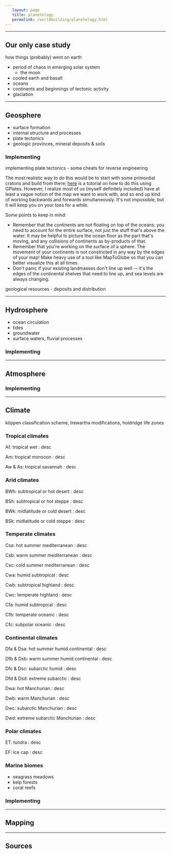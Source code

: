 ```yaml
---
   layout: page
   title: planetology
   permalink: /worldbuilding/planetology.html
---
```


---

## Our only case study

how things (probably) went on earth
- period of chaos in emerging solar system
  - the moon
- cooled earth and basalt
- oceans
- continents and beginnings of tectonic activity
- glaciation

---

## Geosphere

- surface formation
- internal structure and processes
- plate tectonics
- geologic provinces, mineral deposits & soils


### Implementing

implementing plate tectonics - some cheats for reverse engineering

The most realistic way to do this would be to start with some primordial cratons and build from there; [here](https://worldbuildingpasta.blogspot.com/2020/01/an-apple-pie-from-scratch-part-va.html) is a tutorial on how to do this using GPlates. However, I realize most of us (myself definitely included) have at least a vague notion of the map we want to work with, and so end up kind of working backwards and forwards simultaneously. It's not impossible, but it will keep you on your toes for a while.

Some points to keep in mind:
- Remember that the continents are not floating on top of the oceans: you need to account for the entire surface, not just the stuff that's above the water. It may be helpful to picture the ocean floor as the part that's moving, and any collisions of continents as by-products of that.
- Remember that you're working on the surface of a sphere. The movement of your continents is not constricted in any way by the edges of your map! Make heavy use of a tool like MapToGlobe so that you can better visualize this at all times.
- Don't panic if your existing landmasses don't line up well -- it's the edges of the continental shelves that need to line up, and sea levels are always changing.

geological resources - deposits and distribution

---

## Hydrosphere

- ocean circulation
- tides
- groundwater
- surface waters, fluvial processes

### Implementing

---

## Atmosphere

### Implementing

---

## Climate

köppen classification scheme, trewartha modifications, holdridge life zones

### Tropical climates

Af: tropical wet
: desc

Am: tropical monsoon
: desc

Aw & As: tropical savannah
: desc

### Arid climates

BWh: subtropical or hot desert
: desc

BSh: subtropical or hot steppe
: desc

BWk: midlatitude or cold desert
: desc

BSk: midlatitude or cold steppe
: desc

### Temperate climates

Csa: hot summer mediterranean
: desc

Csb: warm summer mediterranean
: desc

Csc: cold summer mediterranean
: desc

Cwa: humid subtropical
: desc

Cwb: subtropical highland
: desc

Cwc: temperate highland
: desc

Cfa: humid subtropical
: desc

Cfb: temperate oceanic
: desc

Cfc: subpolar oceanic
: desc

### Continental climates

Dfa & Dsa: hot summer humid continental
: desc

Dfb & Dsb: warm summer humid continental
: desc

Dfc & Dsc: subarctic humid
: desc

Dfd & Dsd: extreme subarctic
: desc

Dwa: hot Manchurian
: desc

Dwb: warm Manchurian
: desc

Dwc: subarctic Manchurian
: desc

Dwd: extreme subarctic Manchurian
: desc

### Polar climates

ET: tundra
: desc

EF: ice cap
: desc

### Marine biomes

- seagrass meadows
- kelp forests
- coral reefs

### Implementing

---

## Mapping

---

## Sources
